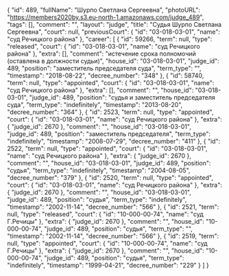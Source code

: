 {
    "id": 489,
    "fullName": "Шурпо Светлана Сергеевна",
    "photoURL": "https://members2020by.s3.eu-north-1.amazonaws.com/judge_489",
    "tags": [],
    "comment": "",
    "layout": "judge",
    "title": "Судья Шурпо Светлана Сергеевна",
    "court": null,
    "previousCourt": {
        "id": "03-018-03-01",
        "name": "суд Речицкого района"
    },
    "career": [
        {
            "id": 59266,
            "term": null,
            "type": "released",
            "court": {
                "id": "03-018-03-01",
                "name": "суд Речицкого района"
            },
            "extra": [],
            "comment": "истечение срока полномочий (оставлена в должности судьи)",
            "house_id": "03-018-03-01",
            "judge_id": 489,
            "position": "заместитель председателя суда",
            "term_type": "",
            "timestamp": "2018-08-22",
            "decree_number": "348"
        },
        {
            "id": 58740,
            "term": null,
            "type": "appointed",
            "court": {
                "id": "03-018-03-01",
                "name": "суд Речицкого района"
            },
            "extra": [],
            "comment": "",
            "house_id": "03-018-03-01",
            "judge_id": 489,
            "position": "судья и заместитель председателя суда",
            "term_type": "indefinitely",
            "timestamp": "2013-08-20",
            "decree_number": "364"
        },
        {
            "id": 2523,
            "term": null,
            "type": "appointed",
            "court": {
                "id": "03-018-03-01",
                "name": "суд Речицкого района"
            },
            "extra": {
                "judge_id": 2670
            },
            "comment": "",
            "house_id": "03-018-03-01",
            "judge_id": 489,
            "position": "заместитель председателя",
            "term_type": "indefinitely",
            "timestamp": "2008-07-29",
            "decree_number": "411"
        },
        {
            "id": 2522,
            "term": null,
            "type": "appointed",
            "court": {
                "id": "03-018-03-01",
                "name": "суд Речицкого района"
            },
            "extra": {
                "judge_id": 2670
            },
            "comment": "",
            "house_id": "03-018-03-01",
            "judge_id": 489,
            "position": "судья",
            "term_type": "indefinitely",
            "timestamp": "2004-08-05",
            "decree_number": "379"
        },
        {
            "id": 2520,
            "term": null,
            "type": "appointed",
            "court": {
                "id": "03-018-03-01",
                "name": "суд Речицкого района"
            },
            "extra": {
                "judge_id": 2670
            },
            "comment": "",
            "house_id": "03-018-03-01",
            "judge_id": 489,
            "position": "судья",
            "term_type": "indefinitely",
            "timestamp": "2002-11-14",
            "decree_number": "566"
        },
        {
            "id": 2521,
            "term": null,
            "type": "released",
            "court": {
                "id": "10-000-00-74",
                "name": "суд Г.Речицы"
            },
            "extra": {
                "judge_id": 2670
            },
            "comment": "",
            "house_id": "10-000-00-74",
            "judge_id": 489,
            "position": "судья",
            "term_type": "",
            "timestamp": "2002-11-14",
            "decree_number": "566"
        },
        {
            "id": 2519,
            "term": null,
            "type": "appointed",
            "court": {
                "id": "10-000-00-74",
                "name": "суд Г.Речицы"
            },
            "extra": {
                "judge_id": 2670
            },
            "comment": "",
            "house_id": "10-000-00-74",
            "judge_id": 489,
            "position": "судья",
            "term_type": "indefinitely",
            "timestamp": "1999-04-21",
            "decree_number": "229"
        }
    ]
}